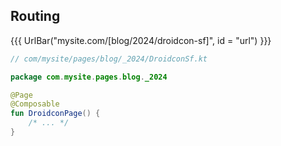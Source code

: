 ## Routing

{{{ UrlBar("mysite.com/[blog/2024/droidcon-sf]", id = "url") }}}

```kotlin 1,3 <fragment> [code]
// com/mysite/pages/blog/_2024/DroidconSf.kt

package com.mysite.pages.blog._2024

@Page
@Composable
fun DroidconPage() {
    /* ... */
}
```
